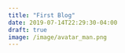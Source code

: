```yaml
---
title: "First Blog"
date: 2019-07-14T22:29:30-04:00
draft: true
image: /image/avatar_man.png
---
```

